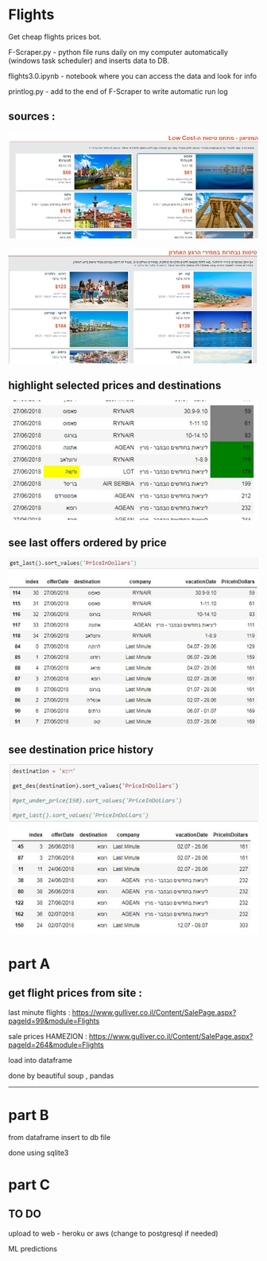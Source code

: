 # Flights

Get cheap flights prices bot.

F-Scraper.py - python file runs daily on my computer automatically (windows task scheduler) and inserts data to
DB. 

flights3.0.ipynb - notebook where you can access the data and look for info

printlog.py - add to the end of F-Scraper to write automatic run log 

## sources :


![S1](images/source1.JPG?raw=true "Title")


![S2](images/source2.JPG?raw=true "Title")

## highlight selected prices and destinations 

<p align="center">
  <img src="images/pricesh.JPG">
</p>

## see last offers ordered by price 

<p align="center">
  <img src="images/lastoffers.JPG">
</p>

## see destination price history  

<p align="center">
  <img src="images/rome.JPG">
</p>




# part A 
## get flight prices from site :

last minute flights : https://www.gulliver.co.il/Content/SalePage.aspx?pageId=99&module=Flights

sale prices HAMEZION : https://www.gulliver.co.il/Content/SalePage.aspx?pageId=264&module=Flights

load into dataframe 

done by beautiful soup , pandas 

---------
# part B 

from dataframe insert to db file 

done using sqlite3



# part C 
## TO DO
upload to web - heroku or aws
(change to postgresql if needed)

ML predictions



